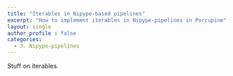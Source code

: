 ```yaml
---
title: "Iterables in Nipype-based pipelines"
excerpt: "How to implement iterables in Nipype-pipelines in Porcupine"
layout: single
author_profile : false
categories:
  - 3. Nipype-pipelines
---
```


Stuff on iterables.
